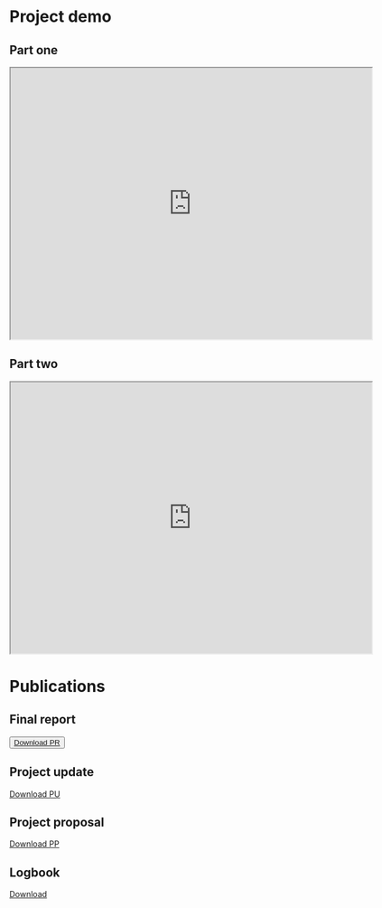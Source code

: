# Project demo

## Part one

<iframe src="https://drive.google.com/file/d/1Z9jSYLCProFktcHFu4VutYaThKKaNNzl/preview?usp=sharing" width="640" height="480" allow="autoplay fullscreen"></iframe>

## Part two

<iframe src="https://drive.google.com/file/d/1-BBLOwNFsy9dA8b1OBAFWWLb8Ejt3hpl/preview?usp=sharing" width="640" height="480" allow="autoplay fullscreen"></iframe>

# Publications

## Final report

<button>[Download PR](https://docs.google.com/document/d/1BkBQ9iPQX-IvFM_CMrCzE7syoj8JaQqSwHWDZdv323Y/edit?usp=sharing)</button>

## Project update

[Download PU](https://docs.google.com/document/d/1miPaOtm_mzaojTP24g3KDIg7Ul07lUHkZfP2XTGLQE4/edit?usp=sharing)

## Project proposal

[Download PP](https://docs.google.com/document/d/1vnjrAysrQ8N0YV7PXzzVy-eGMYY4nujcFOPSVO40po4/edit?usp=sharing)

## Logbook

[Download](https://docs.google.com/document/d/1QV-cfU2iyIDqPsB8eXJP7qlYGDombRUfVxUNeaqIr00/edit?usp=sharing)
